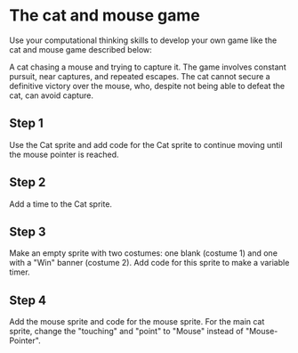 # The cat and mouse game
Use your computational thinking skills to develop your own game like the cat and mouse game described below:

A cat chasing a mouse and trying to capture it. The game involves constant pursuit, near captures, and repeated escapes. The cat cannot secure a definitive victory over the mouse, who, despite not being able to defeat the cat, can avoid capture. 

## Step 1
Use the Cat sprite and add code for the Cat sprite to continue moving until the mouse pointer is reached.

## Step 2
Add a time to the Cat sprite.

## Step 3 
Make an empty sprite with two costumes: one blank (costume 1) and one with a "Win" banner (costume 2).
Add code for this sprite to make a variable timer. 

## Step 4
Add the mouse sprite and code for the mouse sprite. For the main cat sprite, change the "touching" and "point" to "Mouse" instead of "Mouse-Pointer". 
